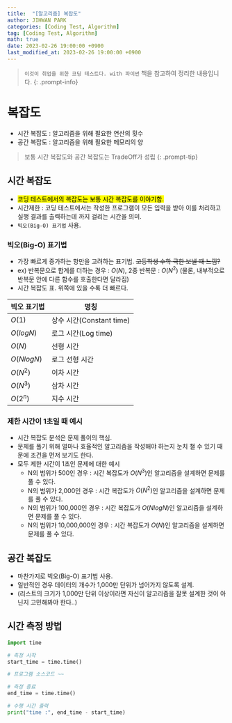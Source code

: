 ```yaml
---
title:  "[알고리즘] 복잡도"
author: JIHWAN PARK
categories: [Coding Test, Algorithm]
tag: [Coding Test, Algorithm]
math: true
date: 2023-02-26 19:00:00 +0900
last_modified_at: 2023-02-26 19:00:00 +0900
---
```

> `이것이 취업을 위한 코딩 테스트다. with 파이썬` 책을 참고하여 정리한 내용입니다.
{: .prompt-info}

# 복잡도
- 시간 복잡도 : 알고리즘을 위해 필요한 연산의 횟수
- 공간 복잡도 : 알고리즘을 위해 필요한 메모리의 양

> 보통 시간 복잡도와 공간 복잡도는 TradeOff가 성립
{: .prompt-tip}

## 시간 복잡도
- <mark>코딩 테스트에서의 복잡도는 보통 시간 복잡도를 이야기함.</mark>
- 시간제한 : 코딩 테스트에서는 작성한 프로그램이 모든 입력을 받아 이를 처리하고 실행 결과를 출력하는데 까지 걸리는 시간을 의미.
- `빅오(Big-O) 표기법` 사용.

### **빅오(Big-O) 표기법**
- 가장 빠르게 증가하는 항만을 고려하는 표기법. ~~고등학생 수학 극한 보낼 때 느낌?~~
- ex) 반복문으로 합계를 더하는 경우 : $O(N)$,  2중 반복문 : $O(N^2)$ (물론, 내부적으로 반복문 안에 다른 함수를 호출한다면 달라짐)
- 시간 복잡도 표. 위쪽에 있을 수록 더 빠르다.

|빅오 표기법|명칭|
|---|---|
|$O(1)$|상수 시간(Constant time)|
|$O(logN)$|로그 시간(Log time)|
|$O(N)$|선형 시간|
|$O(NlogN)$|로그 선형 시간|
|$O(N^2)$|이차 시간|
|$O(N^3)$|삼차 시간|
|$O(2^n)$|지수 시간|

### **제한 시간이 1초일 때 예시**
- 시간 복잡도 분석은 문제 풀이의 핵심.
- 문제를 풀기 위해 얼마나 효율적인 알고리즘을 작성해야 하는지 눈치 챌 수 있기 때문에 조건을 먼저 보기도 한다.
- 모두 제한 시간이 1초인 문제에 대한 예시
  + N의 범위가 500인 경우 : 시간 복잡도가 $O(N^3)$인 알고리즘을 설계하면 문제를 풀 수 있다.
  + N의 범위가 2,000인 경우 : 시간 복잡도가 $O(N^2)$인 알고리즘을 설계하면 문제를 풀 수 있다.
  + N의 범위가 100,000인 경우 : 시간 복잡도가 $O(NlogN)$인 알고리즘을 설계하면 문제를 풀 수 있다.
  + N의 범위가 10,000,000인 경우 : 시간 복잡도가 $O(N)$인 알고리즘을 설계하면 문제를 풀 수 있다.

## 공간 복잡도
- 마찬가지로 빅오(Big-O) 표기법 사용.
- 일반적인 경우 데이터의 개수가 1,000만 단위가 넘어가지 않도록 설계.
- (리스트의 크기가 1,000만 단위 이상이라면 자신이 알고리즘을 잘못 설계한 것이 아닌지 고민해봐야 한다..)

## 시간 측정 방법
```python
import time

# 측정 시작
start_time = time.time() 

# 프로그램 소스코드 ~~

# 측정 종료
end_time = time.time()

# 수행 시간 출력
print("time :", end_time - start_time)
```